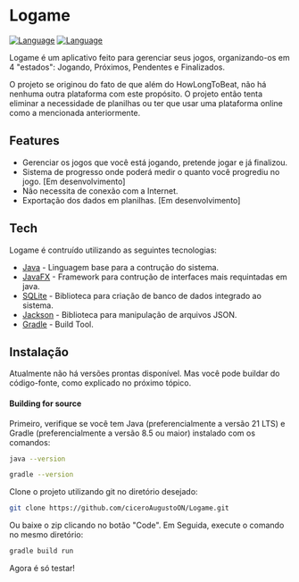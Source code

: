 # Logame

[![Language](https://img.shields.io/badge/lang-en-blue)]() [![Language](https://img.shields.io/badge/lang-pt_br-green)]()

Logame é um aplicativo feito para gerenciar seus jogos, organizando-os em 4 "estados": Jogando, Próximos, Pendentes e Finalizados.

O projeto se originou do fato de que além do HowLongToBeat, não há nenhuma outra plataforma com este propósito. O projeto então tenta eliminar a necessidade de planilhas ou ter que usar uma plataforma online como a mencionada anteriormente.
## Features
- Gerenciar os jogos que você está jogando, pretende jogar e já finalizou.
- Sistema de progresso onde poderá medir o quanto você progrediu no jogo. [Em desenvolvimento]
- Não necessita de conexão com a Internet.
- Exportação dos dados em planilhas. [Em desenvolvimento]

## Tech

Logame é contruído utilizando as seguintes tecnologias:

- [Java](https://www.java.com/en/download/help/whatis_java.html) - Linguagem base para a contrução do sistema.
- [JavaFX](https://openjfx.io/) - Framework para contrução de interfaces mais requintadas em java.
- [SQLite](https://www.sqlite.org/index.html) - Biblioteca para criação de banco de dados integrado ao sistema.
- [Jackson](https://github.com/FasterXML/jackson) - Biblioteca para manipulação de arquivos JSON.
- [Gradle](https://gradle.org/) - Build Tool.

## Instalação

Atualmente não há versões prontas disponível. Mas você pode buildar do código-fonte, como explicado no próximo tópico.

#### Building for source
Primeiro, verifique se você tem Java (preferencialmente a versão 21 LTS) e Gradle (preferencialmente a versão 8.5 ou maior) instalado com os comandos:
```sh
java --version
```
```sh
gradle --version
```
Clone o projeto utilizando git no diretório desejado:

```sh
git clone https://github.com/ciceroAugustoON/Logame.git
```
Ou baixe o zip clicando no botão "Code".
Em Seguida, execute o comando no mesmo diretório:
```sh
gradle build run
```
Agora é só testar!
